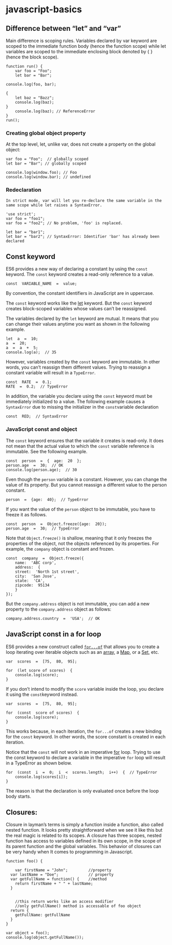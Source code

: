 
# javascript-basics


## Difference between “let” and “var”
Main difference is scoping rules. Variables declared by var keyword are scoped to the immediate function body (hence the function scope) while let variables are scoped to the immediate enclosing block denoted by { } (hence the block scope).
	
	function run() {
  		var foo = "Foo";
  		let bar = "Bar";
	
	console.log(foo, bar);
  	
  	{
    	let baz = "Bazz";
    	console.log(baz);
  	}
  		console.log(baz); // ReferenceError
	}
	run();
	

### Creating global object property

At the top level, let, unlike var, does not create a property on the global object:

	var foo = "Foo";  // globally scoped
	let bar = "Bar"; // globally scoped

	console.log(window.foo); // Foo
	console.log(window.bar); // undefined
	
### Redeclaration

	In strict mode, var will let you re-declare the same variable in the same scope while let raises a SyntaxError.

	'use strict';
	var foo = "foo1";
	var foo = "foo2"; // No problem, 'foo' is replaced.

	let bar = "bar1";
	let bar = "bar2"; // SyntaxError: Identifier 'bar' has already been declared

## Const keyword

ES6 provides a new way of declaring a constant by using the  `const`  keyword. The  `const`  keyword creates a read-only reference to a value.

	const  VARIABLE_NAME  =  value;

By convention, the constant identifiers in JavaScript are in uppercase.

The  `const`  keyword works like the  [let](http://www.javascripttutorial.net/es6/javascript-let/)  keyword. But the  `const`  keyword creates block-scoped variables whose values can’t be reassigned.

The variables declared by the  `let`  keyword are mutual. It means that you can change their values anytime you want as shown in the following example.
	
	let  a  =  10;
	a  =  20;
	a  =  a  +  5;
	console.log(a);  // 35

However, variables created by the  `const`  keyword are immutable. In other words, you can’t reassign them different values. Trying to reassign a constant variable will result in a  `TypeError`.

	const  RATE  =  0.1;
	RATE  =  0.2;  // TypeError

In addition, the variable you declare using the  `const`  keyword must be immediately initialized to a value. The following example causes a  `SyntaxError`  due to missing the initializer in the  `const`variable declaration

	const  RED;  // SyntaxError

### JavaScript const and object

The  `const`  keyword ensures that the variable it creates is read-only. It does not mean that the actual value to which the  `const`  variable reference is immutable. See the following example.
	
	const  person  =  {  age:  20  };
	person.age  =  30;  // OK
	console.log(person.age);  // 30

Even though the  `person`  variable is a constant. However, you can change the value of its property. But you cannot reassign a different value to the person constant.

	person  =  {age:  40};  // TypeError

If you want the value of the `person`  object to be immutable, you have to freeze it as follows.

	const  person  =  Object.freeze({age:  20});
	person.age  =  30;  // TypeError

Note that  `Object.freeze()`  is shallow, meaning that it only freezes the properties of the object, not the objects referenced by its properties. For example, the  `company` object is constant and frozen.

	const  company  =  Object.freeze({
		name:  'ABC corp',
		address:  {
		street:  'North 1st street',
		city:  'San Jose',
		state:  'CA',
		zipcode:  95134
		}
	});

But the  `company.address`  object is not immutable, you can add a new property to the  `company.address`  object as follows:

	company.address.country  =  'USA';  // OK	

## JavaScript const in a for loop

ES6 provides a new construct called  [`for...of`](http://www.javascripttutorial.net/es6/javascript-for-of/)  that allows you to create a loop iterating over iterable objects such as an [array](http://www.javascripttutorial.net/javascript-array/), a  [Map](http://www.javascripttutorial.net/es6/javascript-map/), or a  [Set](http://www.javascripttutorial.net/es6/javascript-set/), etc.

	var  scores  =  [75,  80,  95];

	for  (let score of scores)  {
		console.log(score);
	}

If you don’t intend to modify the  `score`  variable inside the loop, you declare it using the  `const`keyword instead.

	var  scores  =  [75,  80,  95];

	for  (const  score of scores)  {
		console.log(score);
	}

This works because, in each iteration, the  `for...of` creates a new binding for the  `const`  keyword. In other words, the score constant is created in each iteration.

Notice that the  `const`  will not work in an imperative  [for](http://www.javascripttutorial.net/javascript-for-loop/) loop. Trying to use the const keyword to declare a variable in the imperative  `for`  loop will result in a TypeError as shown below.
	
	for  (const  i  =  0;  i  <  scores.length;  i++)  {  // TypeError
		console.log(scores[i]);
	}

The reason is that the declaration is only evaluated once before the loop body starts.

## Closures:
Closure in layman’s terms is simply a function inside a function, also called nested function. It looks pretty straightforward when we see it like this but the real magic is related to its scopes. A closure has three scopes, nested function has access to variables defined in its own scope, in the scope of its parent function and the global variables. This behavior of closures can be very handy when It comes to programming in Javascript.

```
function foo() {
  
	var firstName = "John";			//property
  var lastName = "Doe";				// property
  var getFullName = function() {	//method
    return firstName + " " + lastName;
  }
	
	
	//this return works like an access modifier
	//only getFullName() method is accessable of foo object
  return {		
    getFullName: getFullName
  }
}

var object = foo();
console.log(object.getFullName());
```
